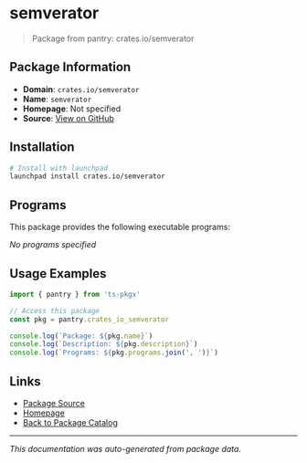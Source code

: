 # semverator

> Package from pantry: crates.io/semverator

## Package Information

- **Domain**: `crates.io/semverator`
- **Name**: `semverator`
- **Homepage**: Not specified
- **Source**: [View on GitHub](https://github.com/pkgxdev/pantry/tree/main/projects/crates.io/semverator/package.yml)

## Installation

```bash
# Install with launchpad
launchpad install crates.io/semverator
```

## Programs

This package provides the following executable programs:

*No programs specified*

## Usage Examples

```typescript
import { pantry } from 'ts-pkgx'

// Access this package
const pkg = pantry.crates_io_semverator

console.log(`Package: ${pkg.name}`)
console.log(`Description: ${pkg.description}`)
console.log(`Programs: ${pkg.programs.join(', ')}`)
```

## Links

- [Package Source](https://github.com/pkgxdev/pantry/tree/main/projects/crates.io/semverator/package.yml)
- [Homepage](#)
- [Back to Package Catalog](../package-catalog.md)

---

*This documentation was auto-generated from package data.*
